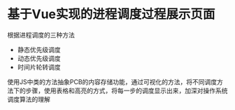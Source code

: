 # 基于Vue实现的进程调度过程展示页面

根据进程调度的三种方法

- 静态优先级调度
- 动态优先级调度
- 时间片轮转调度

使用JS中类的方法抽象PCB的内容存储功能，通过可视化的方法，将不同调度方法下的步骤，使用表格和高亮的方式，将每一步的调度显示出来，加深对操作系统调度算法的理解